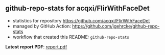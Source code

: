 ## github-repo-stats for acqxi/FlirWithFaceDet

- statistics for repository https://github.com/acqxi/FlirWithFaceDet
- managed by GitHub Action: https://github.com/jgehrcke/github-repo-stats
- workflow that created this README: `github-repo-stats`

**Latest report PDF**: [report.pdf](https://github.com/acqxi/FlirWithFaceDet/raw/github-repo-stats/acqxi/FlirWithFaceDet/latest-report/report.pdf)

